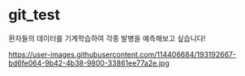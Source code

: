 # git_test

환자들의 데이터를 기계학습하여 각종 발병을 예측해보고 싶습니다!

https://user-images.githubusercontent.com/114406684/193192667-bd6fe064-9b42-4b38-9800-33861ee77a2e.jpg
